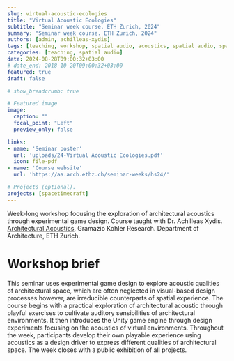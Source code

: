 ```yaml
---
slug: virtual-acoustic-ecologies
title: "Virtual Acoustic Ecologies"
subtitle: "Seminar week course. ETH Zurich, 2024"
summary: "Seminar week course. ETH Zurich, 2024"
authors: [admin, achilleas-xydis]
tags: [teaching, workshop, spatial audio, acoustics, spatial audio, spatiotemporal design, exhibition, gamemaking, Unity, ETH Zurich]
categories: [teaching, spatial audio]
date: 2024-08-28T09:00:32+03:00
# date_end: 2018-10-20T09:00:32+03:00
featured: true
draft: false

# show_breadcrumb: true

# Featured image
image:
  caption: ""
  focal_point: "Left"
  preview_only: false

links: 
- name: 'Seminar poster'
  url: 'uploads/24-Virtual Acoustic Ecologies.pdf'
  icon: file-pdf
- name: 'Course website'
  url: 'https://aa.arch.ethz.ch/seminar-weeks/hs24/'

# Projects (optional).
projects: [spacetimecraft]
---
```


Week-long workshop focusing the exploration of architectural acoustics through experimental game design. Course taught with Dr. Achilleas Xydis.   
[Architectural Acoustics](https://aa.arch.ethz.ch/), Gramazio Kohler Research. Department of Architecture, ETH Zurich. 
# Workshop brief  
This seminar uses experimental game design to explore acoustic qualities of architectural space, which are often neglected in visual-based design processes however, are irreducible counterparts of spatial experience. The course begins with a practical exploration of architectural acoustic through playful exercises to cultivate auditory sensibilities of architectural environments. It then introduces the Unity game engine through design experiments focusing on the acoustics of virtual environments. Throughout the week, participants develop their own playable experience using acoustics as a design driver to express different qualities of architectural space. The week closes with a public exhibition of all projects.
